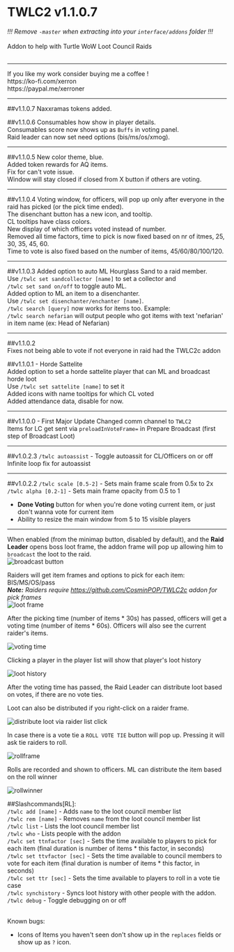 # TWLC2 v1.1.0.7
_!!! Remove `-master` when extracting into your `interface/addons` folder !!!_<BR><BR>
Addon to help with Turtle WoW Loot Council Raids<BR><BR>

<hr>
If you like my work consider buying me a coffee !<br> 
https://ko-fi.com/xerron <br>
https://paypal.me/xerroner <br>
<hr>

##v1.1.0.7
Naxxramas tokens added.


##v1.1.0.6
Consumables how show in player details.<br>
Consumables score now shows up as `Buffs` in voting panel.<br>
Raid leader can now set need options (bis/ms/os/xmog).<br>
<hr>

##v1.1.0.5
New color theme, blue.<br>
Added token rewards for AQ items.<br>
Fix for can't vote issue.<br>
Window will stay closed if closed from X button if others are voting.<br>
<hr>

##v1.1.0.4
Voting window, for officers, will pop up only after everyone in the raid has picked (or the pick time ended).<Br>
The disenchant button has a new icon, and tooltip.<Br>
CL tooltips have class colors.<Br>
New display of which officers voted instead of number.<Br>
Removed all time factors, time to pick is now fixed based on nr of itmes, 25, 30, 35, 45, 60.<Br>
Time to vote is also fixed based on the number of items, 45/60/80/100/120.
<hr>

##v1.1.0.3
Added option to auto ML Hourglass Sand to a raid member.<br>
Use `/twlc set sandcollector [name]` to set a collector and <Br>
`/twlc set sand on/off` to toggle auto ML.<br> 
Added option to ML an item to a disenchanter.<br>
Use `/twlc set disenchanter/enchanter [name]`.<Br>
`/twlc search [query]` now works for items too. Example: <br>
`/twlc search nefarian` will output people who got items with text 'nefarian' in item name (ex: Head of Nefarian)
<hr>

##v1.1.0.2
<br>
Fixes not being able to vote if not everyone in raid had the TWLC2c addon 


##v1.1.0.1 - Horde Sattelite
<br>
Added option to set a horde sattelite player that can ML and broadcast horde loot<br>
Use `/twlc set sattelite [name]` to set it<br>
Added icons with name tooltips for which CL voted<br>
Added attendance data, disable for now. 
<hr>

##v1.1.0.0 - First Major Update
Changed comm channel to `TWLC2`<br>
Items for LC get sent via `preloadInVoteFrame=` in Prepare Broadcast (first step of Broadcast Loot)
<hr>

##v1.0.2.3
`/twlc autoassist` - Toggle autoassit for CL/Officers on or off<Br>
Infinite loop fix for autoassist
<hr>

##v1.0.2.2
`/twlc scale [0.5-2]` - Sets main frame scale from 0.5x to 2x<Br>
`/twlc alpha [0.2-1]` - Sets main frame opacity from 0.5 to 1<br>
* **Done Voting** button for when you're done voting current item, or just don't wanna vote for current item<Br>
* Ability to resize the main window from 5 to 15 visible players<br> 
<hr>


When enabled (from the minimap button, disabled by default), and the **Raid Leader** opens boss loot frame, the addon frame will pop up
allowing him to `broadcast` the loot to the raid.<BR>
![broadcast button](https://imgur.com/kxV59t1.png)

Raiders will get item frames and options to pick for each item: BIS/MS/OS/pass<BR>
***Note:** Raiders require https://github.com/CosminPOP/TWLC2c addon for pick frames*<Br>
![loot frame](https://i.imgur.com/FS2NMC5.png)

After the picking time (number of items * 30s) has passed, officers will get a voting time
(number of items * 60s). Officers will also see the current raider's items.<BR>

![voting time](https://imgur.com/oRrwY4E.png)

Clicking a player in the player list will show that player's loot history<Br>

![loot history](https://imgur.com/PZymm6u.png)

After the voting time has passed, the Raid Leader can distribute loot based on votes, if there are no vote ties.<BR>

Loot can also be distributed if you right-click on a raider frame.<Br>

![distribute loot via raider list click](https://imgur.com/4ywEWTr.png)

In case there is a vote tie a `ROLL VOTE TIE` button will pop up. Pressing it will ask tie raiders to roll.<BR>

![rollframe](https://imgur.com/cqaJlbf.png)

Rolls are recorded and shown to officers. ML can distribute the item based on the roll winner<Br>

![rollwinner](https://imgur.com/886zw8y.png)

##Slashcommands[RL]:<br>
`/twlc add [name]` - Adds `name` to the loot council member list<br>
`/twlc rem [name]` - Removes `name` from the loot council member list<br>
`/twlc list` - Lists the loot council member list <Br>
`/twlc who` - Lists people with the addon <Br>
`/twlc set ttnfactor [sec]` - Sets the time available to players to pick for each item (final duration is number of items * this factor, in seconds)<Br>
`/twlc set ttvfactor [sec]` - Sets the time available to council members to vote for each item (final duration is number of items * this factor, in seconds)<Br>
`/twlc set ttr [sec]` - Sets the time available to players to roll in a vote tie case<Br>
`/twlc synchistory` - Syncs loot history with other people with the addon.<Br>
`/twlc debug` - Toggle debugging on or off<Br>
<Br>



Known bugs:
* Icons of Items you haven't seen don't show up in the `replaces` fields or show up as `?` icon.
